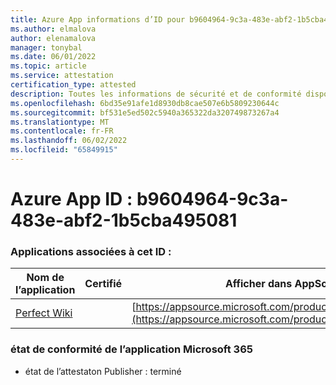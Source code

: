 ```yaml
---
title: Azure App informations d’ID pour b9604964-9c3a-483e-abf2-1b5cba495081
ms.author: elmalova
author: elenamalova
manager: tonybal
ms.date: 06/01/2022
ms.topic: article
ms.service: attestation
certification_type: attested
description: Toutes les informations de sécurité et de conformité disponibles pour b9604964-9c3a-483e-abf2-1b5cba495081.
ms.openlocfilehash: 6bd35e91afe1d8930db8cae507e6b5809230644c
ms.sourcegitcommit: bf531e5ed502c5940a365322da320749873267a4
ms.translationtype: MT
ms.contentlocale: fr-FR
ms.lasthandoff: 06/02/2022
ms.locfileid: "65849915"
---
```

# <a name="azure-app-id-b9604964-9c3a-483e-abf2-1b5cba495081"></a>Azure App ID : b9604964-9c3a-483e-abf2-1b5cba495081


### <a name="apps-associated-with-this-id"></a>Applications associées à cet ID :
| **Nom de l’application** | **Certifié** | **Afficher dans AppSource** |
|--------------|---------------|-----------------------|
| [Perfect Wiki](../forward/WA200001679.md) |  | [https://appsource.microsoft.com/product/office/WA200001679](https://appsource.microsoft.com/product/office/WA200001679) |

### <a name="microsoft-365-app-compliance-status"></a>état de conformité de l’application Microsoft 365
- état de l’attestaton Publisher : terminé
